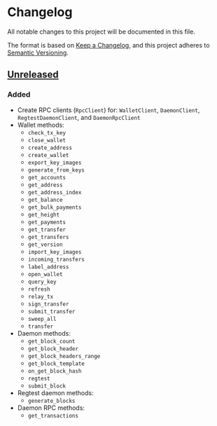 # Changelog

All notable changes to this project will be documented in this file.

The format is based on [Keep a Changelog](https://keepachangelog.com/en/1.0.0/),
and this project adheres to [Semantic Versioning](https://semver.org/spec/v2.0.0.html).

## [Unreleased]

### Added

- Create RPC clients (`RpcClient`) for: `WalletClient`, `DaemonClient`, `RegtestDaemonClient`, and `DaemonRpcClient`
- Wallet methods:
    - `check_tx_key`
    - `close_wallet`
    - `create_address`
    - `create_wallet`
    - `export_key_images`
    - `generate_from_keys`
    - `get_accounts`
    - `get_address`
    - `get_address_index`
    - `get_balance`
    - `get_bulk_payments`
    - `get_height`
    - `get_payments`
    - `get_transfer`
    - `get_transfers`
    - `get_version`
    - `import_key_images`
    - `incoming_transfers`
    - `label_address`
    - `open_wallet`
    - `query_key`
    - `refresh`
    - `relay_tx`
    - `sign_transfer`
    - `submit_transfer`
    - `sweep_all`
    - `transfer`
- Daemon methods:
    - `get_block_count`
    - `get_block_header`
    - `get_block_headers_range`
    - `get_block_template`
    - `on_get_block_hash`
    - `regtest`
    - `submit_block`
- Regtest daemon methods:
    - `generate_blocks`
- Daemon RPC methods:
    - `get_transactions`

[Unreleased]: https://github.com/monero-ecosystem/monero-rpc-rs/compare/363c433023318877e9d397dbe2b50bdf88cdee9d...HEAD
